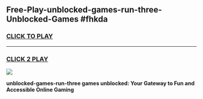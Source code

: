 
## Free-Play-unblocked-games-run-three-Unblocked-Games #fhkda
<h3>
<a href="https://news.freeplayer.one?title=unblocked-games-run-three&ref=8M">CLICK TO PLAY</a></h3>
<hr>

<h3>
<a href="https://news.freeplayer.one?title=unblocked-games-run-three&ref=8M">CLICK 2 PLAY</a>
  
</h3>

<a href="https://news.freeplayer.one?title=unblocked-games-run-three&ref=8M"><img src="https://clearcache.store/games.png"></a>


**unblocked-games-run-three games unblocked: Your Gateway to Fun and Accessible Online Gaming**
